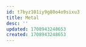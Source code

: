 ```yaml
---
id: t7byz101iy9g80o4o9sixu3
title: Metal
desc: ''
updated: 1708943248653
created: 1708943248653
---
```

